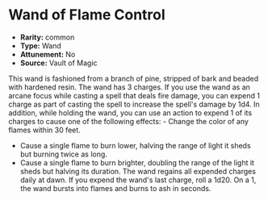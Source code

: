 
# Wand of Flame Control

* **Rarity:** common
* **Type:** Wand
* **Attunement:** No
* **Source:** Vault of Magic


This wand is fashioned from a branch of pine, stripped of bark and beaded with hardened resin. The wand has 3 charges. If you use the wand as an arcane focus while casting a spell that deals fire damage, you can expend 1 charge as part of casting the spell to increase the spell's damage by 1d4. In addition, while holding the wand, you can use an action to expend 1 of its charges to cause one of the following effects: - Change the color of any flames within 30 feet.
- Cause a single flame to burn lower, halving the range of light it sheds but burning twice as long.
- Cause a single flame to burn brighter, doubling the range of the light it sheds but halving its duration. The wand regains all expended charges daily at dawn. If you expend the wand's last charge, roll a 1d20. On a 1, the wand bursts into flames and burns to ash in seconds.
